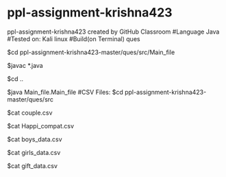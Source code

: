 # ppl-assignment-krishna423
ppl-assignment-krishna423 created by GitHub Classroom
#Language
Java
#Tested on:
Kali linux
#Build(on Terminal)
ques

$cd ppl-assignment-krishna423-master/ques/src/Main_file

$javac *.java

$cd ..

$java Main_file.Main_file
#CSV Files:
$cd ppl-assignment-krishna423-master/ques/src

$cat couple.csv

$cat Happi_compat.csv

$cat boys_data.csv

$cat girls_data.csv

$cat gift_data.csv
